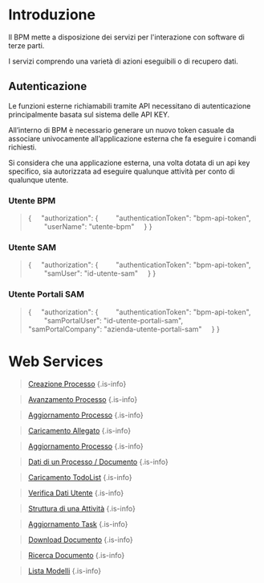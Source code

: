 # Introduzione
Il BPM mette a disposizione dei servizi per l'interazione con software di terze parti.

I servizi comprendo una varietà di azioni eseguibili o di recupero dati.

## Autenticazione
Le funzioni esterne richiamabili tramite API necessitano di autenticazione principalmente basata sul sistema delle API KEY.

All’interno di BPM è necessario generare un nuovo token casuale da associare univocamente all’applicazione esterna che fa eseguire i comandi richiesti. 

Si considera che una applicazione esterna, una volta dotata di un api key specifico, sia autorizzata ad eseguire qualunque attività per conto di qualunque utente.
&nbsp;

### Utente BPM
> {
> &nbsp;&nbsp;&nbsp; "authorization": {
> &nbsp;&nbsp;&nbsp;&nbsp;&nbsp;&nbsp;&nbsp; "authenticationToken": "bpm-api-token",
> &nbsp;&nbsp;&nbsp;&nbsp;&nbsp;&nbsp;&nbsp; "userName": "utente-bpm"
> &nbsp;&nbsp;&nbsp; }
> }

### Utente SAM
> {
> &nbsp;&nbsp;&nbsp; "authorization": {
> &nbsp;&nbsp;&nbsp;&nbsp;&nbsp;&nbsp;&nbsp; "authenticationToken": "bpm-api-token",
> &nbsp;&nbsp;&nbsp;&nbsp;&nbsp;&nbsp;&nbsp; "samUser": "id-utente-sam"
> &nbsp;&nbsp;&nbsp; }
> }

### Utente Portali SAM
> {
> &nbsp;&nbsp;&nbsp; "authorization": {
> &nbsp;&nbsp;&nbsp;&nbsp;&nbsp;&nbsp;&nbsp; "authenticationToken": "bpm-api-token",
> &nbsp;&nbsp;&nbsp;&nbsp;&nbsp;&nbsp;&nbsp; "samPortalUser": "id-utente-portali-sam",
> &nbsp;&nbsp;&nbsp;&nbsp;&nbsp;&nbsp;&nbsp; "samPortalCompany": "azienda-utente-portali-sam"
> &nbsp;&nbsp;&nbsp; }
> }

# Web Services

> [Creazione Processo](#web-api/create-new-process)
{.is-info}

> [Avanzamento Processo](#web-api/exec-task)
{.is-info}

> [Aggiornamento Processo](#web-api/update-process)
{.is-info}

> [Caricamento Allegato](#web-api/upload-attachmnet)
{.is-info}

> [Aggiornamento Processo](#web-api/update-process)
{.is-info}

> [Dati di un Processo / Documento](#web-api/get-process)
{.is-info}

> [Caricamento TodoList](#web-api/get-todo-list)
{.is-info}

> [Verifica Dati Utente](#web-api/get-user)
{.is-info}

> [Struttura di una Attività](#web-api/get-schema)
{.is-info}

> [Aggiornamento Task](#web-api/update-task)
{.is-info}

> [Download Documento](#web-api/download-document)
{.is-info}

> [Ricerca Documento](#web-api/search-documents)
{.is-info}

> [Lista Modelli](#web-api/document-sets)
{.is-info}

